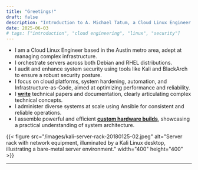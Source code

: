 ```yaml
---
title: "Greetings!"
draft: false
description: "Introduction to A. Michael Tatum, a Cloud Linux Engineer specializing in cloud platforms, security, and automation."
date: 2025-06-03
# tags: ["introduction", "cloud engineering", "linux", "security"]
---
```


* I am a Cloud Linux Engineer based in the Austin metro area, adept at managing complex infrastructure.
* I orchestrate servers across both Debian and RHEL distributions.
* I audit and enhance system security using tools like Kali and BlackArch to ensure a robust security posture.
* I focus on cloud platforms, system hardening, automation, and Infrastructure-as-Code, aimed at optimizing performance and reliability.
* I **[write](https://www.putorius.net/author/mtatum)** technical papers and documentation, clearly articulating complex technical concepts.
* I administer diverse systems at scale using Ansible for consistent and reliable operations.
* I assemble powerful and efficient **[custom hardware builds](https://www.facebook.com/marketplace/profile/100009407774967/)**, showcasing a practical understanding of system architecture.

{{< figure src="/images/kali-server-rack-20180125-02.jpeg" alt="Server rack with network equipment, illuminated by a Kali Linux desktop, illustrating a bare-metal server environment." width="400" height="400"  >}}

---
